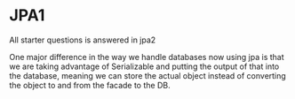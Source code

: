 # JPA1

All starter questions is answered in jpa2

One major difference in the way we handle databases now using jpa is that we are taking advantage of Serializable and putting the output
of that into the database, meaning we can store the actual object instead of converting the object to and from the facade to the DB.

